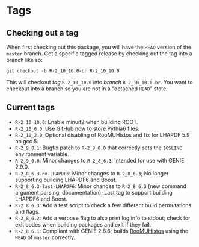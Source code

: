 # Tags

## Checking out a tag

When first checking out this package, you will have the `HEAD` version of the
`master` branch. Get a specific tagged release by checking out the tag into a
branch like so:

    git checkout -b R-2_10_10.0-br R-2_10_10.0

This will checkout _tag_ `R-2_10_10.0` into _branch_ `R-2_10_10.0-br`. You want
to checkout into a branch so you are not in a "detached `HEAD`" state.


## Current tags

* `R-2_10_10.0`: Enable minuit2 when building ROOT.
* `R-2_10_6.0`: Use GitHub now to store Pythia6 files.
* `R-2_10_2.0`: Optional disabling of RooMUHistos and fix for LHAPDF 5.9 on
gcc 5.
* `R-2_9_0.1`: Bugfix patch to `R-2_9_0.0` that correctly sets the `$GSLINC`
environment variable.
* `R-2_9_0.0`: Minor changes to `R-2_8_6.3`. Intended for use with GENIE 2.9.0.
* `R-2_8_6.3-no-LHAPDF6`: Minor changes to `R-2_8_6.3`; No longer supporting
building LHAPDF6 and Boost.
* `R-2_8_6.3-last-LHAPDF6`: Minor changes to `R-2_8_6.3` (new command argument
parsing, documentation); Last tag to support building LHAPDF6 and Boost.
* `R-2_8_6.3`: Add a test script to check a few different build permutations 
and flags.
* `R-2_8_6.2`: Add a verbose flag to also print log info to stdout; check for 
exit codes when building packages and exit if they fail.
* `R-2_8_6.1`: Compliant with GENIE 2.8.6; builds 
[RooMUHistos](https://github.com/ManyUniverseAna/RooMUHistos) using the `HEAD`
of `master` correctly.
